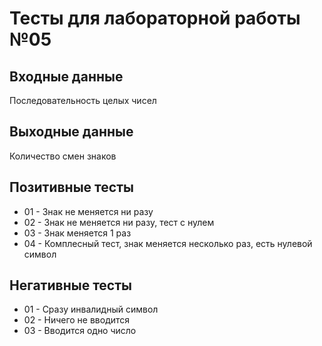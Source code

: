 # Тесты для лабораторной работы №05

## Входные данные
Последовательность целых чисел

## Выходные данные
Количество смен знаков

## Позитивные тесты
- 01 - Знак не меняется ни разу 
- 02 - Знак не меняется ни разу, тест с нулем
- 03 - Знак меняется 1 раз
- 04 - Комплесный тест, знак меняется несколько раз, есть нулевой символ

## Негативные тесты
- 01 - Сразу инвалидный символ
- 02 - Ничего не вводится
- 03 - Вводится одно число
